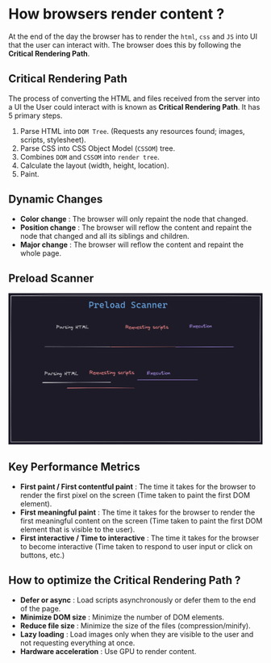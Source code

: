 # How browsers render content ? 

At the end of the day the browser has to render the `html`, `css` and `JS` into UI that the user can interact with. The browser does this by following the **Critical Rendering Path**.

## Critical Rendering Path

The process of converting the HTML and files received from the server into a UI the User could interact with is known as **Critical Rendering Path**. It has 5 primary steps.

1. Parse HTML into `DOM Tree`. (Requests any resources found; images, scripts, stylesheet).
2. Parse CSS into CSS Object Model (`CSSOM`) tree.
3. Combines `DOM` and `CSSOM` into `render tree`.
4. Calculate the layout (width, height, location).
5. Paint.

## Dynamic Changes

- **Color change** : The browser will only repaint the node that changed.
- **Position change** : The browser will reflow the content and repaint the node that changed and all its siblings and children.
- **Major change** : The browser will reflow the content and repaint the whole page.

## Preload Scanner

![Preload scanner image](./preloadScanner.png)

## Key Performance Metrics

- **First paint / First contentful paint** : The time it takes for the browser to render the first pixel on the screen (Time taken to paint the first DOM element).
- **First meaningful paint** : The time it takes for the browser to render the first meaningful content on the screen (Time taken to paint the first DOM element that is visible to the user).
- **First interactive / Time to interactive** : The time it takes for the browser to become interactive (Time taken to respond to user input or click on buttons, etc.)

## How to optimize the Critical Rendering Path ?

- **Defer or async** : Load scripts asynchronously or defer them to the end of the page.
- **Minimize DOM size** : Minimize the number of DOM elements.
- **Reduce file size** : Minimize the size of the files (compression/minify).
- **Lazy loading** : Load images only when they are visible to the user and not requesting everything at once.
- **Hardware acceleration** : Use GPU to render content.
